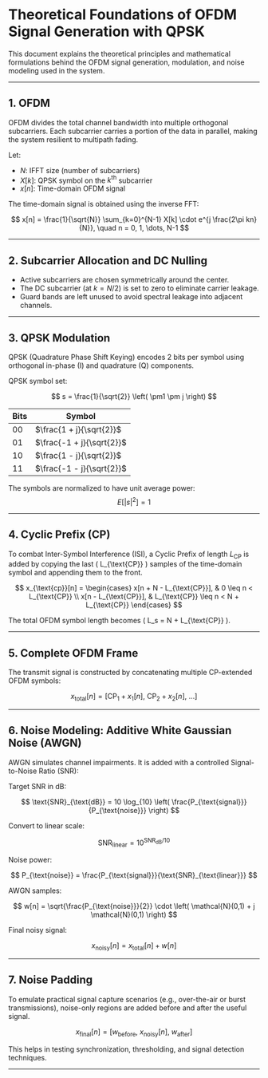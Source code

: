 # Theoretical Foundations of OFDM Signal Generation with QPSK

This document explains the theoretical principles and mathematical formulations behind the OFDM signal generation, modulation, and noise modeling used in the system.

---

## 1. OFDM

OFDM divides the total channel bandwidth into multiple orthogonal subcarriers. Each subcarrier carries a portion of the data in parallel, making the system resilient to multipath fading.

Let:
- $N$: IFFT size (number of subcarriers)
- $X[k]$: QPSK symbol on the $k^\text{th}$ subcarrier
- $x[n]$: Time-domain OFDM signal

The time-domain signal is obtained using the inverse FFT:

$$
x[n] = \frac{1}{\sqrt{N}} \sum_{k=0}^{N-1} X[k] \cdot e^{j \frac{2\pi kn}{N}}, \quad n = 0, 1, \dots, N-1
$$

---

## 2. Subcarrier Allocation and DC Nulling

- Active subcarriers are chosen symmetrically around the center.
- The DC subcarrier (at $k = N/2$) is set to zero to eliminate carrier leakage.
- Guard bands are left unused to avoid spectral leakage into adjacent channels.

---

## 3. QPSK Modulation

QPSK (Quadrature Phase Shift Keying) encodes 2 bits per symbol using orthogonal in-phase (I) and quadrature (Q) components.

QPSK symbol set:

$$
s = \frac{1}{\sqrt{2}} \left( \pm1 \pm j \right)
$$

| Bits | Symbol |
|------|--------|
| 00   | $\frac{1 + j}{\sqrt{2}}$ |
| 01   | $\frac{-1 + j}{\sqrt{2}}$ |
| 10   | $\frac{1 - j}{\sqrt{2}}$ |
| 11   | $\frac{-1 - j}{\sqrt{2}}$ |

The symbols are normalized to have unit average power:
$$
E[|s|^2] = 1
$$

---

## 4. Cyclic Prefix (CP)

To combat Inter-Symbol Interference (ISI), a Cyclic Prefix of length $L_{\text{CP}}$ is added by copying the last \( L_{\text{CP}} \) samples of the time-domain symbol and appending them to the front.

$$
x_{\text{cp}}[n] =
\begin{cases}
x[n + N - L_{\text{CP}}], & 0 \leq n < L_{\text{CP}} \\
x[n - L_{\text{CP}}], & L_{\text{CP}} \leq n < N + L_{\text{CP}}
\end{cases}
$$

The total OFDM symbol length becomes \( L_s = N + L_{\text{CP}} \).

---

## 5. Complete OFDM Frame

The transmit signal is constructed by concatenating multiple CP-extended OFDM symbols:

$$
x_{\text{total}}[n] = \left[ \text{CP}_1 + x_1[n],\ \text{CP}_2 + x_2[n],\ \dots \right]
$$

---

## 6. Noise Modeling: Additive White Gaussian Noise (AWGN)

AWGN simulates channel impairments. It is added with a controlled Signal-to-Noise Ratio (SNR):

Target SNR in dB:

$$
\text{SNR}_{\text{dB}} = 10 \log_{10} \left( \frac{P_{\text{signal}}}{P_{\text{noise}}} \right)
$$

Convert to linear scale:

$$
\text{SNR}_{\text{linear}} = 10^{\text{SNR}_{\text{dB}} / 10}
$$

Noise power:

$$
P_{\text{noise}} = \frac{P_{\text{signal}}}{\text{SNR}_{\text{linear}}}
$$

AWGN samples:

$$
w[n] = \sqrt{\frac{P_{\text{noise}}}{2}} \cdot \left( \mathcal{N}(0,1) + j \mathcal{N}(0,1) \right)
$$

Final noisy signal:

$$
x_{\text{noisy}}[n] = x_{\text{total}}[n] + w[n]
$$

---

## 7. Noise Padding

To emulate practical signal capture scenarios (e.g., over-the-air or burst transmissions), noise-only regions are added before and after the useful signal.

$$
x_{\text{final}}[n] = \left[ w_{\text{before}},\ x_{\text{noisy}}[n],\ w_{\text{after}} \right]
$$

This helps in testing synchronization, thresholding, and signal detection techniques.

---
